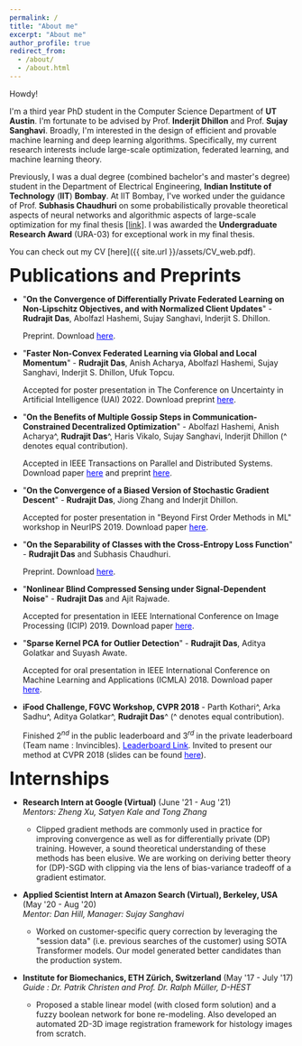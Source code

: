 ```yaml
---
permalink: /
title: "About me"
excerpt: "About me"
author_profile: true
redirect_from: 
  - /about/
  - /about.html
---
```


Howdy!

I'm a third year PhD student in the Computer Science Department of **UT Austin**. I'm fortunate to be advised by Prof. **Inderjit Dhillon** and Prof. **Sujay Sanghavi**. Broadly, I'm interested in the design of efficient and provable machine learning and deep learning algorithms. Specifically, my current research interests include large-scale optimization, federated learning, and machine learning theory.

Previously, I was a dual degree (combined bachelor's and master's degree) student in the Department of Electrical Engineering, **Indian Institute of Technology** (**IIT**) **Bombay**. At IIT Bombay, I've worked under the guidance of Prof. **Subhasis Chaudhuri** on some probabilistically provable theoretical aspects of neural networks and algorithmic aspects of large-scale optimization for my final thesis <a href="https://drive.google.com/open?id=1gOwSCWhbJLVFN2K178Ujve-WxFv_VDdB">[link]</a>. I was awarded the **Undergraduate Research Award** (URA-03) for exceptional work in my final thesis.

You can check out my CV [here]({{ site.url }}/assets/CV_web.pdf).

**<font size="+3">Publications and Preprints</font>**

* "**On the Convergence of Differentially Private Federated Learning on Non-Lipschitz Objectives, and with Normalized Client Updates**" - **Rudrajit Das**, Abolfazl Hashemi, Sujay Sanghavi, Inderjit S. Dhillon.

    Preprint. Download <a href="https://arxiv.org/pdf/2106.07094.pdf" style="color: #0000FF">here</a>.

* "**Faster Non-Convex Federated Learning via Global and Local Momentum**" - **Rudrajit Das**, Anish Acharya, Abolfazl Hashemi, Sujay Sanghavi, Inderjit S. Dhillon, Ufuk Topcu.

    Accepted for poster presentation in The Conference on Uncertainty in Artificial Intelligence (UAI) 2022. Download preprint <a href="https://arxiv.org/pdf/2012.04061.pdf" style="color: #0000FF">here</a>.

* "**On the Benefits of Multiple Gossip Steps in Communication-Constrained Decentralized Optimization**" - Abolfazl Hashemi, Anish Acharya^, **Rudrajit Das**^, Haris Vikalo, Sujay Sanghavi, Inderjit Dhillon (^ denotes equal contribution).

    Accepted in IEEE Transactions on Parallel and Distributed Systems. Download paper <a href="https://ieeexplore.ieee.org/abstract/document/9664349" style="color: #0000FF">here</a> and preprint <a href="https://arxiv.org/pdf/2011.10643.pdf" style="color: #0000FF">here</a>.
    
* "**On the Convergence of a Biased Version of Stochastic Gradient Descent**" - **Rudrajit Das**, Jiong Zhang and Inderjit Dhillon.

    Accepted for poster presentation in "Beyond First Order Methods in ML" workshop in NeurIPS 2019. Download paper <a href="https://drive.google.com/file/d/1fn1iO_CXWJzgVqiY3p84NfCf__i6hKCW/view" style="color: #0000FF">here</a>.

* "**On the Separability of Classes with the Cross-Entropy Loss Function**" - **Rudrajit Das** and Subhasis Chaudhuri.

    Preprint. Download <a href="https://arxiv.org/abs/1909.06930" style="color: #0000FF">here</a>.
    
* "**Nonlinear Blind Compressed Sensing under Signal-Dependent Noise**" - **Rudrajit Das** and Ajit Rajwade.

    Accepted for presentation in IEEE International Conference on Image Processing (ICIP) 2019. Download paper <a href="https://ieeexplore.ieee.org/abstract/document/8803173" style="color: #0000FF">here</a>.

* "**Sparse Kernel PCA for Outlier Detection**" - **Rudrajit Das**, Aditya Golatkar and Suyash Awate.

    Accepted for oral presentation in IEEE International Conference on Machine Learning and Applications (ICMLA) 2018. Download paper <a href="https://arxiv.org/abs/1809.02497" style="color: #0000FF">here</a>.

* **iFood Challenge, FGVC Workshop, CVPR 2018** - Parth Kothari^, Arka Sadhu^, Aditya Golatkar^, **Rudrajit Das**^ (^ denotes equal contribution).

    Finished $2^{nd}$ in the public leaderboard and $3^{rd}$ in the private leaderboard (Team name : Invincibles). <a href="https://www.kaggle.com/c/ifood2018/leaderboard" style="color: #0000FF">Leaderboard Link</a>.
    Invited to present our method at CVPR 2018 (slides can be found  <a href="https://drive.google.com/file/d/1ycgDwlw62mWgaLy5qslvqjyiND0vgYTG/view?usp=sharing" style="color: #0000FF">here</a>).

**<font size="+3">Internships</font>**

* **Research Intern at Google (Virtual)** (June '21 - Aug '21) <br/>
    *Mentors: Zheng Xu, Satyen Kale and Tong Zhang* <br/>
    * Clipped gradient methods are commonly used in practice for improving convergence as well as for differentially private (DP) training. However, a sound theoretical understanding of these methods has been elusive. We are working on deriving better theory for (DP)-SGD with clipping via the lens of bias-variance tradeoff of a gradient estimator. <br/>

* **Applied Scientist Intern at Amazon Search (Virtual), Berkeley, USA** (May '20 - Aug '20) <br/>
    *Mentor: Dan Hill, Manager: Sujay Sanghavi* <br/>
    * Worked on customer-specific query correction by leveraging the "session data" (i.e. previous searches of the customer) using SOTA Transformer models. Our model generated better candidates than the production system. <br/>

* **Institute for Biomechanics, ETH Zürich, Switzerland** (May '17 - July '17) <br/>
    *Guide : Dr. Patrik Christen and Prof. Dr. Ralph Müller, D-HEST* <br/>
    * Proposed a stable linear model (with closed form solution) and a fuzzy boolean network for bone re-modeling. Also developed an automated 2D-3D image registration framework for histology images from scratch. <br/>
